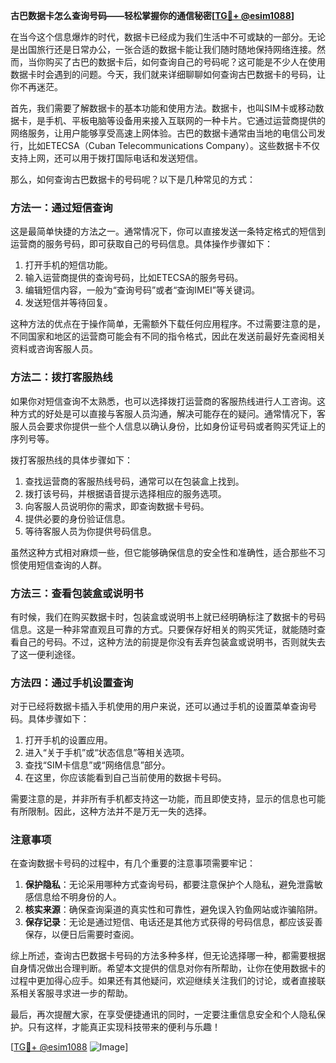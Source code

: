 **古巴数据卡怎么查询号码——轻松掌握你的通信秘密[[TG💪+ @esim1088](https://t.me/s/esim1088)]**

在当今这个信息爆炸的时代，数据卡已经成为我们生活中不可或缺的一部分。无论是出国旅行还是日常办公，一张合适的数据卡能让我们随时随地保持网络连接。然而，当你购买了古巴的数据卡后，如何查询自己的号码呢？这可能是不少人在使用数据卡时会遇到的问题。今天，我们就来详细聊聊如何查询古巴数据卡的号码，让你不再迷茫。

首先，我们需要了解数据卡的基本功能和使用方法。数据卡，也叫SIM卡或移动数据卡，是手机、平板电脑等设备用来接入互联网的一种卡片。它通过运营商提供的网络服务，让用户能够享受高速上网体验。古巴的数据卡通常由当地的电信公司发行，比如ETECSA（Cuban Telecommunications Company）。这些数据卡不仅支持上网，还可以用于拨打国际电话和发送短信。

那么，如何查询古巴数据卡的号码呢？以下是几种常见的方式：

### 方法一：通过短信查询

这是最简单快捷的方法之一。通常情况下，你可以直接发送一条特定格式的短信到运营商的服务号码，即可获取自己的号码信息。具体操作步骤如下：

1. 打开手机的短信功能。
2. 输入运营商提供的查询号码，比如ETECSA的服务号码。
3. 编辑短信内容，一般为“查询号码”或者“查询IMEI”等关键词。
4. 发送短信并等待回复。

这种方法的优点在于操作简单，无需额外下载任何应用程序。不过需要注意的是，不同国家和地区的运营商可能会有不同的指令格式，因此在发送前最好先查阅相关资料或咨询客服人员。

### 方法二：拨打客服热线

如果你对短信查询不太熟悉，也可以选择拨打运营商的客服热线进行人工咨询。这种方式的好处是可以直接与客服人员沟通，解决可能存在的疑问。通常情况下，客服人员会要求你提供一些个人信息以确认身份，比如身份证号码或者购买凭证上的序列号等。

拨打客服热线的具体步骤如下：

1. 查找运营商的客服热线号码，通常可以在包装盒上找到。
2. 拨打该号码，并根据语音提示选择相应的服务选项。
3. 向客服人员说明你的需求，即查询数据卡号码。
4. 提供必要的身份验证信息。
5. 等待客服人员为你提供号码信息。

虽然这种方式相对麻烦一些，但它能够确保信息的安全性和准确性，适合那些不习惯使用短信查询的人群。

### 方法三：查看包装盒或说明书

有时候，我们在购买数据卡时，包装盒或说明书上就已经明确标注了数据卡的号码信息。这是一种非常直观且可靠的方式。只要保存好相关的购买凭证，就能随时查看自己的号码。不过，这种方法的前提是你没有丢弃包装盒或说明书，否则就失去了这一便利途径。

### 方法四：通过手机设置查询

对于已经将数据卡插入手机使用的用户来说，还可以通过手机的设置菜单查询号码。具体步骤如下：

1. 打开手机的设置应用。
2. 进入“关于手机”或“状态信息”等相关选项。
3. 查找“SIM卡信息”或“网络信息”部分。
4. 在这里，你应该能看到自己当前使用的数据卡号码。

需要注意的是，并非所有手机都支持这一功能，而且即使支持，显示的信息也可能有所限制。因此，这种方法并不是万无一失的选择。

### 注意事项

在查询数据卡号码的过程中，有几个重要的注意事项需要牢记：

1. **保护隐私**：无论采用哪种方式查询号码，都要注意保护个人隐私，避免泄露敏感信息给不明身份的人。
2. **核实来源**：确保查询渠道的真实性和可靠性，避免误入钓鱼网站或诈骗陷阱。
3. **保存记录**：无论是通过短信、电话还是其他方式获得的号码信息，都应该妥善保存，以便日后需要时查阅。

综上所述，查询古巴数据卡号码的方法多种多样，但无论选择哪一种，都需要根据自身情况做出合理判断。希望本文提供的信息对你有所帮助，让你在使用数据卡的过程中更加得心应手。如果还有其他疑问，欢迎继续关注我们的讨论，或者直接联系相关客服寻求进一步的帮助。

最后，再次提醒大家，在享受便捷通讯的同时，一定要注重信息安全和个人隐私保护。只有这样，才能真正实现科技带来的便利与乐趣！

[[TG💪+ @esim1088](https://t.me/s/esim1088) ![Image](https://i.postimg.cc/4NQfJmqS/Snipaste-2025-05-13-00-14-12.png)]